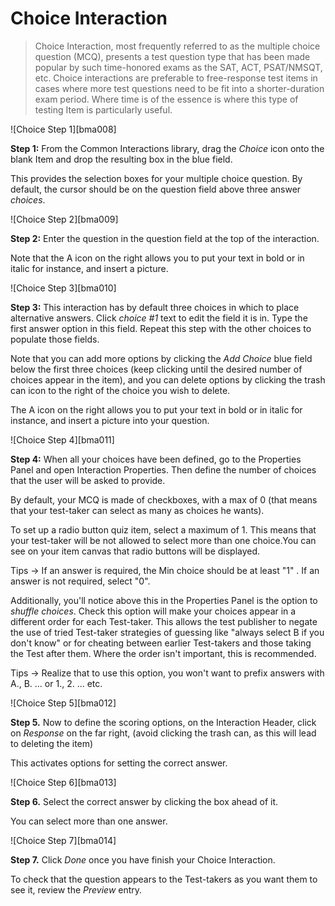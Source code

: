 # Choice Interaction #

>Choice Interaction, most frequently referred to as the multiple choice question (MCQ), presents a test question type that has been made popular by such time-honored exams as the SAT, ACT, PSAT/NMSQT, etc. Choice interactions are preferable to free-response test items in cases where more test questions need to be fit into a shorter-duration exam period. Where time is of the essence is where this type of testing Item is particularly useful.

![Choice Step 1][bma008]

**Step 1:** From the Common Interactions library, drag the *Choice* icon onto the blank Item and drop the resulting box in the blue field.

This provides the selection boxes for your multiple choice question. By default, the cursor should be on the question field above three answer *choices*.

![Choice Step 2][bma009]


**Step 2:** Enter the question in the question field at the top of the interaction. 

Note that the A icon on the right allows you to put your text in bold or in italic for instance, and insert a picture.  

![Choice Step 3][bma010]

**Step 3:** This interaction has by default three choices in which to place alternative answers. Click *choice #1* text to edit the field it is in. Type the first answer option in this field. Repeat this step with the other choices to populate those fields.

Note that you can add more options by clicking the *Add Choice* blue field below the first three choices (keep clicking until the desired number of choices appear in the item), and you can delete options by clicking the trash can icon to the right of the choice you wish to delete. 

The A icon on the right allows you to put your text in bold or in italic for instance, and insert a picture into your question.  

![Choice Step 4][bma011]

**Step 4:** When all your choices have been defined, go to the Properties Panel and open Interaction Properties. Then define the number of choices that the user will be asked to provide.

By default, your MCQ is made of checkboxes, with a max of 0 (that means that your test-taker can select as many as choices he wants). 

To set up a radio button quiz item, select a maximum of 1. This means that your test-taker will be not allowed to select more than one choice.You can see on your item canvas that radio buttons will be displayed.

Tips -> If an answer is required, the Min choice should be at least "1" . If an answer is not required, select "0". 

Additionally, you'll notice above this in the Properties Panel is the option to *shuffle choices*.  Check this option will make your choices appear in a different order for each Test-taker. This allows the test publisher to negate the use of tried Test-taker strategies of guessing like "always select B if you don't know" or for cheating between earlier Test-takers and those taking the Test after them. Where the order isn't important, this is recommended. 

Tips -> Realize that to use this option, you won't want to prefix answers with A., B. … or 1., 2. … etc.


![Choice Step 5][bma012]

**Step 5.** Now to define the scoring options, on the Interaction Header, click on *Response* on the far right, (avoid clicking the trash can, as this will lead to deleting the item) 

This activates options for setting the correct answer.

![Choice Step 6][bma013]

**Step 6.** Select the correct answer by clicking the box ahead of it.

You can select more than one answer. 


![Choice Step 7][bma014]

**Step 7.** Click *Done* once you have finish your Choice Interaction.

To check that the question appears to the Test-takers as you want them to see it, review the *Preview* entry.






 <!-- This explanation is for more advanced users:
 
 **Step 7.** Click anywhere outside the Work Space. This will produce in the Properties Panel (to the right) a check box that can be set if the interaction is to be time dependent (completed within a certain interval) by the test-taker. Check if this is the case.

Time dependence is useful for limiting the time in which a test-taker has to get through interactions within the examination. This will be covered in greater detail in Deliveries. -->